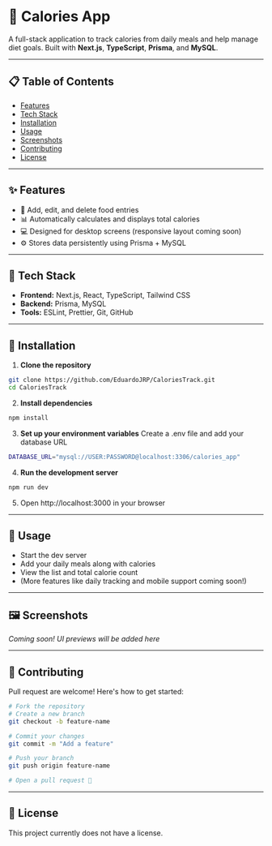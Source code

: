 # 🥗 Calories App

A full-stack application to track calories from daily meals and help manage diet goals. Built with **Next.js**, **TypeScript**, **Prisma**, and **MySQL**.

---

## 📋 Table of Contents

- [Features](#features)
- [Tech Stack](#tech-stack)
- [Installation](#installation)
- [Usage](#usage)
- [Screenshots](#screenshots)
- [Contributing](#contributing)
- [License](#license)

---

## ✨ Features

- 📝 Add, edit, and delete food entries
- 📊 Automatically calculates and displays total calories
- 💻 Designed for desktop screens (responsive layout coming soon)
- ⚙️ Stores data persistently using Prisma + MySQL

---

## 🧰 Tech Stack

- **Frontend:** Next.js, React, TypeScript, Tailwind CSS  
- **Backend:** Prisma, MySQL  
- **Tools:** ESLint, Prettier, Git, GitHub

---

## 🚀 Installation

1. **Clone the repository**

```bash
git clone https://github.com/EduardoJRP/CaloriesTrack.git
cd CaloriesTrack
```

2. **Install dependencies**

```bash
npm install
```

3. **Set up your environment variables**
Create a .env file and add your database URL

```bash
DATABASE_URL="mysql://USER:PASSWORD@localhost:3306/calories_app"
```

4. **Run the development server**
```bash
npm run dev
```

5.  Open http://localhost:3000 in your browser

---

## 📖 Usage

- Start the dev server
- Add your daily meals along with calories
- View the list and total calorie count
- (More features like daily tracking and mobile support coming soon!)

---

## 🖼️ Screenshots
*Coming soon! UI previews will be added here*

---

## 🤝 Contributing
Pull request are welcome! Here's how to get started:

```bash
# Fork the repository
# Create a new branch
git checkout -b feature-name

# Commit your changes
git commit -m "Add a feature"

# Push your branch
git push origin feature-name

# Open a pull request 🚀
```

---

## 📄 License
This project currently does not have a license.
